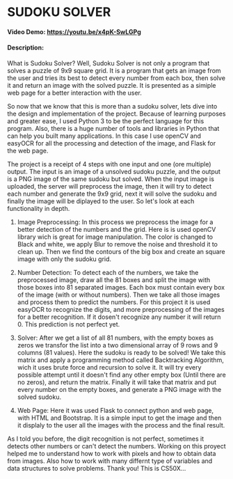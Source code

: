 # SUDOKU SOLVER
#### Video Demo:  <https://youtu.be/x4pK-SwLGPg>
#### Description:
What is Sudoku Solver? Well, Sudoku Solver is not only a program that solves a puzzle of 9x9 square grid. It is a program that gets an image from the user and tries its best to detect every number from each box, then solve it and return an image with the solved puzzle. It is presented as a simiple web page for a better interaction with the user.

So now that we know that this is more than a sudoku solver, lets dive into the design and implementation of the project. Because of learning purposes and greater ease, I used Python 3 to be the perfect language for this program. Also, there is a huge number of tools and libraries in Python that can help you built many applications. In this case I use openCV and easyOCR for all the processing and detection of the image, and Flask for the web page.

The project is a receipt of 4 steps with one input and one (ore multiple) output. The input is an image of a unsolved sudoku puzzle, and the output is a PNG image of the same sudoku but solved. When the input image is uploaded, the server will preprocess the image, then it will try to detect each number and generate the 9x9 grid, next it will solve the sudoku and finally the image will be diplayed to the user. So let's look at each functionality in depth.

1. Image Preprocessing: In this process we preprocess the image for a better detection of the numbers and the grid. Here is is used openCV library wich is great for image manipulation. The color is changed to Black and white, we apply Blur to remove the noise and threshold it to clean up. Then we find the contours of the big box and create an square image with only the sudoku grid. 

2. Number Detection: To detect each of the numbers, we take the preprocessed image, draw all the 81 boxes and split the image with those boxes into 81 separated images. Each box must contain every box of the image (with or without numbers). Then we take all those images and process them to predict the numbers. For this project it is used easyOCR to recognize the digits, and more preprocessing of the images for a better recognition. If it dosen't recognize any number it will return 0. This prediction is not perfect yet. 

3. Solver: After we get a list of all 81 numbers, with the empty boxes as zeros we transfor the list into a two dimensional array of 9 rows and 9 columns (81 values). Here the sudoku is ready to be solved! We take this matrix and apply a programming method called Backtracking Algorithm, wich it uses brute force and recursion to solve it. It will try every possible attempt until it doesn't find any other empty box (Until there are no zeros), and return the matrix. Finally it will take that matrix and put every number on the empty boxes, and generate a PNG image with the solved sudoku.

4. Web Page: Here it was used Flask to connect python and web page, with HTML and Bootstrap. It is a simple input to get the image and then it displaly to the user all the images with the process and the final result.

As I told you before, the digit recognition is not perfect, sometimes it detects other numbers or can't detect the numbers. Working on this proyect helped me to understand how to work with pixels and how to obtain data from images. Also how to work with many differnt type of variables and data structures to solve problems. Thank you!
This is CS50X... 
